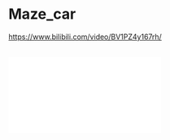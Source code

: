 # Maze_car
https://www.bilibili.com/video/BV1PZ4y167rh/
<html>
  	<body>
<Br/>
<iframe src="//player.bilibili.com/player.html?aid=382358637&bvid=BV1PZ4y167rh&cid=551879559&page=1" scrolling="no" border="0" frameborder="no" framespacing="0" allowfullscreen="true"> </iframe>
<Br/>
	</body>
</html>
